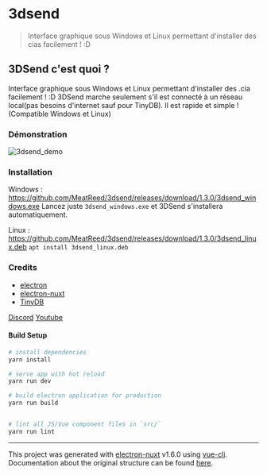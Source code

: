# 3dsend

> Interface graphique sous Windows et Linux permettant d'installer des cias facilement ! :D

## 3DSend c'est quoi ?
Interface graphique sous Windows et Linux permettant d'installer des .cia facilement ! :D
3DSend marche seulement s'il est connecté à un réseau local(pas besoins d'internet sauf pour TinyDB).
Il est rapide et simple !
(Compatible Windows et Linux)

### Démonstration
![3dsend_demo](https://i.imgur.com/aeOsOlS.gif)

### Installation
Windows : https://github.com/MeatReed/3dsend/releases/download/1.3.0/3dsend_windows.exe
Lancez juste `3dsend_windows.exe` et 3DSend s'installera automatiquement.

Linux : https://github.com/MeatReed/3dsend/releases/download/1.3.0/3dsend_linux.deb
`apt install 3dsend_linux.deb`

### Credits

* [electron](https://www.electronjs.org/)
* [electron-nuxt](https://github.com/michalzaq12/electron-nuxt)
* [TinyDB](https://tinydb.eiphax.tech/)

[Discord](https://discord.gg/9q7E6df)
[Youtube](https://www.youtube.com/channel/UCxcgIQ08IewI19Q_eiJxKRA)

#### Build Setup

``` bash
# install dependencies
yarn install

# serve app with hot reload
yarn run dev

# build electron application for production
yarn run build


# lint all JS/Vue component files in `src/`
yarn run lint

```

---

This project was generated with [electron-nuxt](https://github.com/michalzaq12/electron-nuxt) v1.6.0 using [vue-cli](https://github.com/vuejs/vue-cli). Documentation about the original structure can be found [here](https://github.com/michalzaq12/electron-nuxt/blob/master/README.md).
